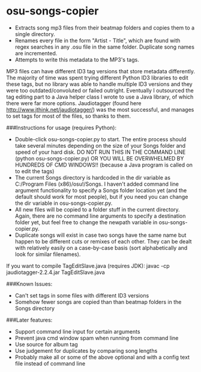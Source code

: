 # osu-songs-copier

* Extracts song mp3 files from their beatmap folders and copies them to a single directory.  
* Renames every file in the form "Artist - Title", which are found with regex searches in any .osu file in the same folder. Duplicate song names are incremented. 
* Attempts to write this metadata to the MP3's tags. 

MP3 files can have different ID3 tag versions that store metadata differently. The majority of time was spent trying different Python ID3 libraries to edit these tags, but no library was able to handle multiple ID3 versions and they were too outdated/convoluted or failed outright. Eventually I outsourced the tag editing part to a Java helper class I wrote to use a Java library, of which there were far more options. Jaudiotagger (found here http://www.jthink.net/jaudiotagger/) was the most successful, and manages to set tags for most of the files, so thanks to them.

###Instructions for usage (requires Python): 
* Double-click osu-songs-copier.py to start. The entire process should take several minutes depending on the size of your Songs folder and speed of your hard disk. DO NOT RUN THIS IN THE COMMAND LINE (python osu-songs-copier.py) OR YOU WILL BE OVERWHELMED BY HUNDREDS OF CMD WINDOWS!! (because a Java program is called on to edit the tags)
* The current Songs directory is hardcoded in the dir variable as C:/Program Files (x86)/osu!/Songs. I haven't added command line argument functionality to specify a Songs folder location yet (and the default should work for most people), but if you need you can change the dir variable in osu-songs-copier.py.
* All new files will be copied to a folder stuff in the current directory. Again, there are no command line arguments to specify a destination folder yet, but feel free to change the newpath variable in osu-songs-copier.py.
* Duplicate songs will exist in case two songs have the same name but happen to be different cuts or remixes of each other. They can be dealt with relatively easily on a case-by-case basis (sort alphabetically and look for similar filenames).

If you want to compile TagEditSlave.java (requires JDK): javac -cp jaudiotagger-2.2.4.jar TagEditSlave.java

###Known Issues:
* Can't set tags in some files with different ID3 versions
* Somehow fewer songs are copied than than beatmap folders in the Songs directory

###Later features:
* Support command line input for certain arguments
* Prevent java cmd window spam when running from command line
* Use source for album tag
* Use judgement for duplicates by comparing song lengths
* Probably make all or some of the above optional and with a config text file instead of command line